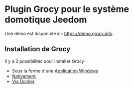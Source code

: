 # Plugin Grocy pour le système domotique Jeedom

Une démo est disponible ici: https://demo.grocy.info

## Installation de Grocy

Il y a 3 possibilités pour installer Grocy

- Sous la forme d'une [Application Windows](https://github.com/grocy/grocy-docker#grocy-on-docker)
- [Nativement](https://github.com/grocy/grocy#how-to-install),
- [Via Docker](https://github.com/grocy/grocy-docker#grocy-on-docker)